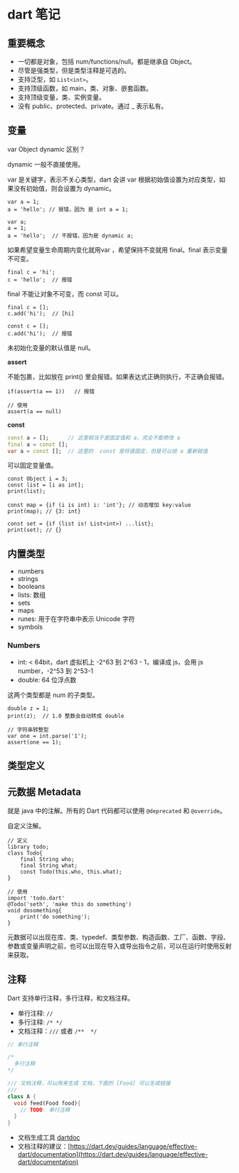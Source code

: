 # dart 笔记

## 重要概念

- 一切都是对象，包括 num/functions/null。都是继承自 Object。
- 尽管是强类型，但是类型注释是可选的。
- 支持泛型，如 `List<int>`。
- 支持顶级函数，如 main，类、对象、嵌套函数。
- 支持顶级变量，类、实例变量。
- 没有 public、protected、private。通过 _ 表示私有。


## 变量

var Object dynamic 区别？

dynamic 一般不直接使用。

var 是关键字，表示不关心类型，dart 会讲 var 根据初始值设置为对应类型，如果没有初始值，则会设置为 dynamic。

```
var a = 1;
a = 'hello'; // 报错，因为 是 int a = 1;

var a;
a = 1;
a = 'hello';  // 不报错，因为是 dynamic a;
```

如果希望变量生命周期内变化就用var ，希望保持不变就用 final。final 表示变量不可变。

```
final c = 'hi';
c = 'hello';  // 报错
```

final 不能让对象不可变，而 const 可以。

```
final c = [];
c.add('hi');  // [hi]

const c = [];
c.add('hi');  // 报错
```

未初始化变量的默认值是 null。

**assert**

不能包裹，比如放在 print() 里会报错。如果表达式正确则执行，不正确会报错。

```
if(assert(a == 1))   // 报错

// 使用
assert(a == null)
```

**const**

```dart
const a = [];      // 这里相当于是固定值和 a，完全不能修改 a
final a = const []; 
var a = const [];  // 这里的  const 是将值固定，但是可以给 a 重新赋值
```


可以固定变量值。

```
const Object i = 3;
const list = [i as int];
print(list);

const map = {if (i is int) i: 'int'}; // 动态增加 key:value
print(map); // {3: int}

const set = {if (list is! List<int>) ...list};
print(set); // {}
```

## 内置类型

- numbers
- strings
- booleans
- lists: 数组
- sets
- maps
- runes: 用于在字符串中表示 Unicode 字符
- symbols

### Numbers

- int: < 64bit，dart 虚拟机上  -2^63 到 2^63 - 1，编译成 js，会用 js number，-2^53 到 2^53-1
- double: 64 位浮点数

这两个类型都是 num 的子类型。

```
double z = 1;
print(z);  // 1.0 整数会自动转成 double
```

```
// 字符串转整型
var one = int.parse('1');
assert(one == 1);
```

## 类型定义



## 元数据 Metadata

就是 java 中的注解。所有的 Dart 代码都可以使用 `@deprecated` 和 `@override`。

自定义注解。

```
// 定义
library todo;
class Todo{
    final String who;
    final String what;
    const Todo(this.who, this.what);
}

// 使用
import 'todo.dart'
@Todo('seth', 'make this do something')
void dosomething{
    print('do something');
}
```

元数据可以出现在库、类、typedef、类型参数、构造函数、工厂、函数、字段、参数或变量声明之前，也可以出现在导入或导出指令之前，可以在运行时使用反射来获取。

## 注释

Dart 支持单行注释，多行注释，和文档注释。

- 单行注释: `//`
- 多行注释: `/* */`
- 文档注释：`///` 或者 `/**  */`

```dart
// 单行注释

/*
  多行注释
*/

/// 文档注释，可以用来生成 文档，下面的 [Food] 可以生成链接
/// 
class A {
  void feed(Food food){
    // TODO: 单行注释
  }
}
```

- 文档生成工具 [dartdoc](https://github.com/dart-lang/dartdoc#dartdoc)
- 文档注释的建议：[https://dart.dev/guides/language/effective-dart/documentation](https://dart.dev/guides/language/effective-dart/documentation)